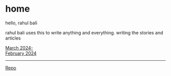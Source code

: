 # home

hello, rahul bali

rahul bali uses this to write anything and everything. writing the stories and articles

[March 2024-](/2024-03.md)  
[February 2024](/2024-02.md)  








---


[Repo](https://github.com/snapfast/documents/)

